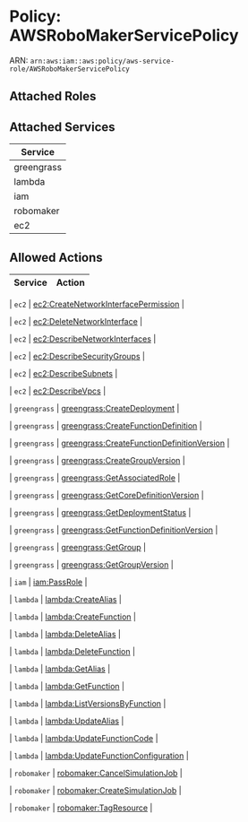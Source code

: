 # Policy: AWSRoboMakerServicePolicy

ARN: `arn:aws:iam::aws:policy/aws-service-role/AWSRoboMakerServicePolicy`

## Attached Roles

## Attached Services

| Service |
|---------|
| greengrass |
| lambda |
| iam |
| robomaker |
| ec2 |

## Allowed Actions

| Service | Action |
|:-------:|--------|

| `ec2` | [ec2:CreateNetworkInterfacePermission](../actions.md#ec2:createnetworkinterfacepermission) |

| `ec2` | [ec2:DeleteNetworkInterface](../actions.md#ec2:deletenetworkinterface) |

| `ec2` | [ec2:DescribeNetworkInterfaces](../actions.md#ec2:describenetworkinterfaces) |

| `ec2` | [ec2:DescribeSecurityGroups](../actions.md#ec2:describesecuritygroups) |

| `ec2` | [ec2:DescribeSubnets](../actions.md#ec2:describesubnets) |

| `ec2` | [ec2:DescribeVpcs](../actions.md#ec2:describevpcs) |

| `greengrass` | [greengrass:CreateDeployment](../actions.md#greengrass:createdeployment) |

| `greengrass` | [greengrass:CreateFunctionDefinition](../actions.md#greengrass:createfunctiondefinition) |

| `greengrass` | [greengrass:CreateFunctionDefinitionVersion](../actions.md#greengrass:createfunctiondefinitionversion) |

| `greengrass` | [greengrass:CreateGroupVersion](../actions.md#greengrass:creategroupversion) |

| `greengrass` | [greengrass:GetAssociatedRole](../actions.md#greengrass:getassociatedrole) |

| `greengrass` | [greengrass:GetCoreDefinitionVersion](../actions.md#greengrass:getcoredefinitionversion) |

| `greengrass` | [greengrass:GetDeploymentStatus](../actions.md#greengrass:getdeploymentstatus) |

| `greengrass` | [greengrass:GetFunctionDefinitionVersion](../actions.md#greengrass:getfunctiondefinitionversion) |

| `greengrass` | [greengrass:GetGroup](../actions.md#greengrass:getgroup) |

| `greengrass` | [greengrass:GetGroupVersion](../actions.md#greengrass:getgroupversion) |

| `iam` | [iam:PassRole](../actions.md#iam:passrole) |

| `lambda` | [lambda:CreateAlias](../actions.md#lambda:createalias) |

| `lambda` | [lambda:CreateFunction](../actions.md#lambda:createfunction) |

| `lambda` | [lambda:DeleteAlias](../actions.md#lambda:deletealias) |

| `lambda` | [lambda:DeleteFunction](../actions.md#lambda:deletefunction) |

| `lambda` | [lambda:GetAlias](../actions.md#lambda:getalias) |

| `lambda` | [lambda:GetFunction](../actions.md#lambda:getfunction) |

| `lambda` | [lambda:ListVersionsByFunction](../actions.md#lambda:listversionsbyfunction) |

| `lambda` | [lambda:UpdateAlias](../actions.md#lambda:updatealias) |

| `lambda` | [lambda:UpdateFunctionCode](../actions.md#lambda:updatefunctioncode) |

| `lambda` | [lambda:UpdateFunctionConfiguration](../actions.md#lambda:updatefunctionconfiguration) |

| `robomaker` | [robomaker:CancelSimulationJob](../actions.md#robomaker:cancelsimulationjob) |

| `robomaker` | [robomaker:CreateSimulationJob](../actions.md#robomaker:createsimulationjob) |

| `robomaker` | [robomaker:TagResource](../actions.md#robomaker:tagresource) |
